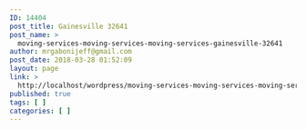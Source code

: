 ```yaml
---
ID: 14404
post_title: Gainesville 32641
post_name: >
  moving-services-moving-services-moving-services-gainesville-32641
author: mrgabonijeff@gmail.com
post_date: 2018-03-28 01:52:09
layout: page
link: >
  http://localhost/wordpress/moving-services-moving-services-moving-services-gainesville-32641/
published: true
tags: [ ]
categories: [ ]
---
```

